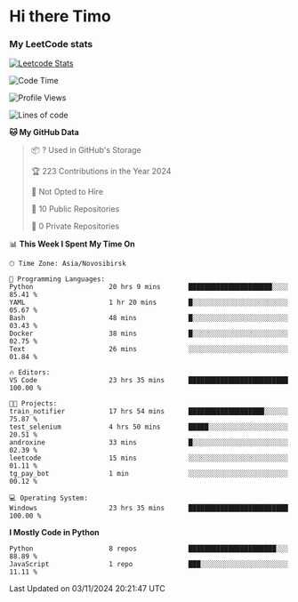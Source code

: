# Hi there Timo
### My LeetCode stats
[![Leetcode Stats](https://leetcard.jacoblin.cool/przdtl?border=0&radius=20&ext=heatmap&theme=nord)](https://leetcode.com/przdtl)

<!--START_SECTION:waka-->
![Code Time](http://img.shields.io/badge/Code%20Time-436%20hrs%2049%20mins-blue)

![Profile Views](http://img.shields.io/badge/Profile%20Views-0-blue)

![Lines of code](https://img.shields.io/badge/From%20Hello%20World%20I%27ve%20Written-83.2%20thousand%20lines%20of%20code-blue)

**🐱 My GitHub Data** 

> 📦 ? Used in GitHub's Storage 
 > 
> 🏆 223 Contributions in the Year 2024
 > 
> 🚫 Not Opted to Hire
 > 
> 📜 10 Public Repositories 
 > 
> 🔑 0 Private Repositories 
 > 
📊 **This Week I Spent My Time On** 

```text
🕑︎ Time Zone: Asia/Novosibirsk

💬 Programming Languages: 
Python                   20 hrs 9 mins       █████████████████████░░░░   85.41 % 
YAML                     1 hr 20 mins        █░░░░░░░░░░░░░░░░░░░░░░░░   05.67 % 
Bash                     48 mins             █░░░░░░░░░░░░░░░░░░░░░░░░   03.43 % 
Docker                   38 mins             █░░░░░░░░░░░░░░░░░░░░░░░░   02.75 % 
Text                     26 mins             ░░░░░░░░░░░░░░░░░░░░░░░░░   01.84 % 

🔥 Editors: 
VS Code                  23 hrs 35 mins      █████████████████████████   100.00 % 

🐱‍💻 Projects: 
train_notifier           17 hrs 54 mins      ███████████████████░░░░░░   75.87 % 
test_selenium            4 hrs 50 mins       █████░░░░░░░░░░░░░░░░░░░░   20.51 % 
androxine                33 mins             █░░░░░░░░░░░░░░░░░░░░░░░░   02.39 % 
leetcode                 15 mins             ░░░░░░░░░░░░░░░░░░░░░░░░░   01.11 % 
tg_pay_bot               1 min               ░░░░░░░░░░░░░░░░░░░░░░░░░   00.12 % 

💻 Operating System: 
Windows                  23 hrs 35 mins      █████████████████████████   100.00 % 
```

**I Mostly Code in Python** 

```text
Python                   8 repos             ██████████████████████░░░   88.89 % 
JavaScript               1 repo              ███░░░░░░░░░░░░░░░░░░░░░░   11.11 % 
```




 Last Updated on 03/11/2024 20:21:47 UTC
<!--END_SECTION:waka-->

